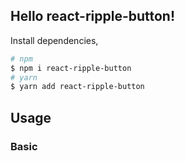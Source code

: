 ## Hello react-ripple-button!


Install dependencies,

```bash
# npm
$ npm i react-ripple-button
# yarn
$ yarn add react-ripple-button
```

<API src="../src/index.tsx"></API>

## Usage

### Basic
<code src="./demo/Basic.tsx"></code>


